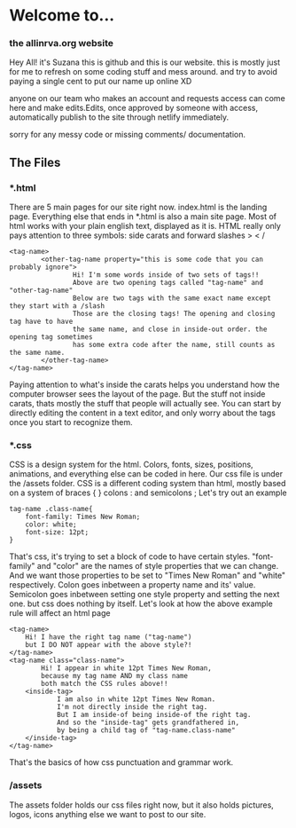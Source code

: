 # Welcome to...
### the allinrva.org website

Hey All! it's Suzana
this is github and this is our website. this is mostly just for me to
refresh on some coding stuff and mess around. and try to avoid paying
a single cent to put our name up online XD

anyone on our team who makes an account and requests access can come 
here and make edits.Edits, once approved by someone with access, 
automatically publish to the site through netlify immediately. 

sorry for any messy code or missing comments/ documentation. 


## The Files

### *.html
There are 5 main pages for our site right now. index.html is the landing page.
Everything else that ends in *.html is also a main site page. Most of html works with
your plain english text, displayed as it is. HTML really only pays attention to three
symbols: side carats and forward slashes  >  <  /
~~~~~
<tag-name>
        <other-tag-name property="this is some code that you can probably ignore">
                Hi! I'm some words inside of two sets of tags!!
                Above are two opening tags called "tag-name" and "other-tag-name"
                Below are two tags with the same exact name except they start with a /slash
                Those are the closing tags! The opening and closing tag have to have
                the same name, and close in inside-out order. the opening tag sometimes
                has some extra code after the name, still counts as the same name.
        </other-tag-name>
</tag-name>
~~~~~
Paying attention to what's inside the carats helps you understand how the computer browser
sees the layout of the page. But the stuff not inside carats, thats mostly the stuff that
people will actually see. You can start by directly editing the content in a text editor,
and only worry about the tags once you start to recognize them.

### *.css
CSS is a design system for the html. Colors, fonts, sizes, positions, animations,
and everything else can be coded in here. Our css file is under the /assets folder.
CSS is a different coding system than html, mostly based on a system of 
braces {  } colons : and semicolons ; Let's try out an example
~~~~~
tag-name .class-name{
    font-family: Times New Roman;
    color: white;
    font-size: 12pt;
}
~~~~~
That's css, it's trying to set a block of code to have certain styles. "font-family" and "color" are the
names of style properties that we can change. And we want those properties to be set to "Times New Roman" and
"white" respectively. Colon goes inbetween a property name and its' value. Semicolon goes inbetween setting
one style property and setting the next one. but css does nothing by itself. Let's look at how the above 
example rule will affect an html page
~~~~~
<tag-name>
    Hi! I have the right tag name ("tag-name")
    but I DO NOT appear with the above style?!
</tag-name>
<tag-name class="class-name">
        Hi! I appear in white 12pt Times New Roman,
        because my tag name AND my class name
        both match the CSS rules above!!
    <inside-tag>
            I am also in white 12pt Times New Roman.
            I'm not directly inside the right tag.
            But I am inside-of being inside-of the right tag.
            And so the "inside-tag" gets grandfathered in,
            by being a child tag of "tag-name.class-name"
    </inside-tag>
</tag-name>
~~~~~
That's the basics of how css punctuation and grammar work.

### /assets
The assets folder holds our css files right now, but it also holds pictures, logos, icons
anything else we want to post to our site.
